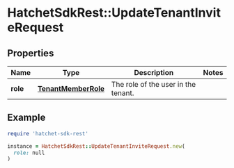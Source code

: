 # HatchetSdkRest::UpdateTenantInviteRequest

## Properties

| Name | Type | Description | Notes |
| ---- | ---- | ----------- | ----- |
| **role** | [**TenantMemberRole**](TenantMemberRole.md) | The role of the user in the tenant. |  |

## Example

```ruby
require 'hatchet-sdk-rest'

instance = HatchetSdkRest::UpdateTenantInviteRequest.new(
  role: null
)
```

